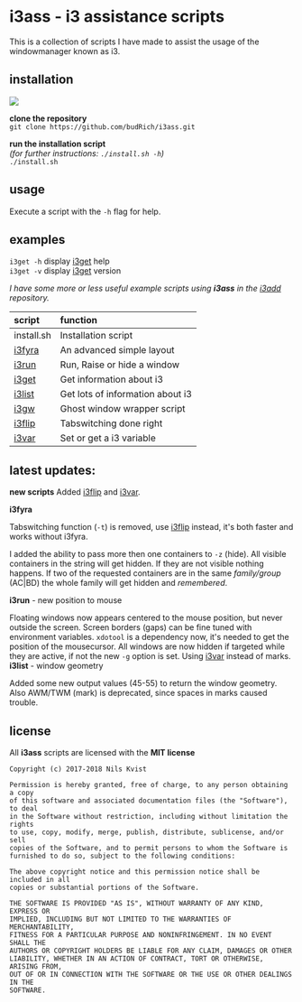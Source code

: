 
# i3ass - i3 assistance scripts 

This is a collection of scripts I have made to
assist the usage of the windowmanager known as i3. 

## installation

[![](https://budrich.github.io/img/awd/assinstafina.gif)](https://budrich.github.io/img/org/assinstafina.gif)

**clone the repository**  
`git clone https://github.com/budRich/i3ass.git`  

**run the installation script**  
*(for further instructions: `./install.sh -h`)*  
`./install.sh`   

## usage

Execute a script with the `-h` flag for help.

## examples

`i3get -h` display [i3get](https://github.com/budRich/i3ass/tree/master/i3get) help  
`i3get -v` display [i3get](https://github.com/budRich/i3ass/tree/master/i3get) version  

*I have some more or less useful example scripts using **i3ass** in the [i3add](https://github.com/budRich/scripts/i3add/) repository.*


|**script**              |**function**|
|:-----------------------|:-----------|
|install.sh              |Installation script
|[i3fyra](https://github.com/budRich/i3ass/tree/master/i3fyra) |An advanced simple layout         |
|[i3run](https://github.com/budRich/i3ass/tree/master/i3run)   |Run, Raise or hide a window       |
|[i3get](https://github.com/budRich/i3ass/tree/master/i3get)   |Get information about i3          |
|[i3list](https://github.com/budRich/i3ass/tree/master/i3list) |Get lots of information about i3  |
|[i3gw](https://github.com/budRich/i3ass/tree/master/i3gw)     |Ghost window wrapper script       |
|[i3flip](https://github.com/budRich/i3ass/tree/master/i3flip)   |Tabswitching done right
|[i3var](https://github.com/budRich/i3ass/tree/master/i3var)    |Set or get a i3 variable


## latest updates:

**new scripts** 
Added [i3flip](https://github.com/budRich/i3ass/tree/master/i3flip) and [i3var](https://github.com/budRich/i3ass/tree/master/i3var).  

**i3fyra**  

Tabswitching function (`-t`) is removed, use [i3flip](https://github.com/budRich/i3ass/tree/master/i3flip) instead, it's both faster and works without i3fyra.
  
I added the ability to pass more then one 
containers to `-z` (hide). All visible containers 
in the string will get hidden. If they are not visible nothing happens. If two of the requested containers are in the same *family/group* (AC|BD) the whole family will get hidden and *remembered*.

**i3run** - new position to mouse   

Floating windows now appears centered to the mouse position, but never outside the screen. Screen borders (gaps) can be fine tuned with environment variables. `xdotool` is a dependency now, it's needed to get the position of the mousecursor. All windows are now hidden if targeted while they are active, if not the new `-g` option is set. Using [i3var](https://github.com/budRich/i3ass/tree/master/i3var) instead of marks.  
**i3list** - window geometry

Added some new output values (45-55) to return the window geometry. Also AWM/TWM (mark) is deprecated, since spaces in marks caused trouble.  

license
-------
All **i3ass** scripts are licensed with the **MIT license**

``` text
Copyright (c) 2017-2018 Nils Kvist

Permission is hereby granted, free of charge, to any person obtaining a copy
of this software and associated documentation files (the "Software"), to deal
in the Software without restriction, including without limitation the rights
to use, copy, modify, merge, publish, distribute, sublicense, and/or sell
copies of the Software, and to permit persons to whom the Software is
furnished to do so, subject to the following conditions:

The above copyright notice and this permission notice shall be included in all
copies or substantial portions of the Software.

THE SOFTWARE IS PROVIDED "AS IS", WITHOUT WARRANTY OF ANY KIND, EXPRESS OR
IMPLIED, INCLUDING BUT NOT LIMITED TO THE WARRANTIES OF MERCHANTABILITY,
FITNESS FOR A PARTICULAR PURPOSE AND NONINFRINGEMENT. IN NO EVENT SHALL THE
AUTHORS OR COPYRIGHT HOLDERS BE LIABLE FOR ANY CLAIM, DAMAGES OR OTHER
LIABILITY, WHETHER IN AN ACTION OF CONTRACT, TORT OR OTHERWISE, ARISING FROM,
OUT OF OR IN CONNECTION WITH THE SOFTWARE OR THE USE OR OTHER DEALINGS IN THE
SOFTWARE.
```

